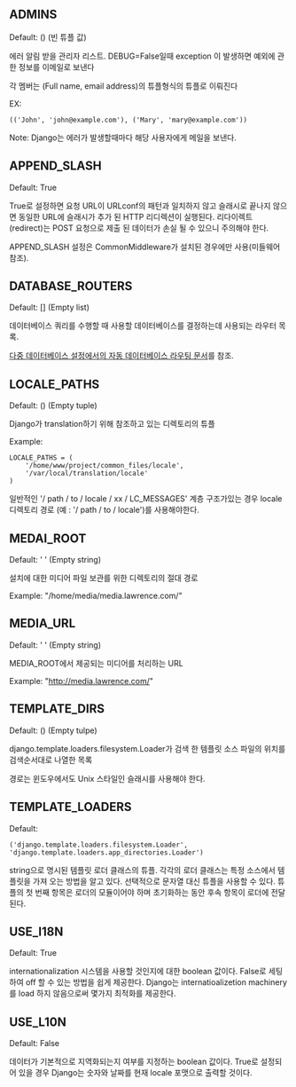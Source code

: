 ## ADMINS

Default: () (빈 튜플 값)

에러 알림 받을 관리자 리스트. DEBUG=False일때 exception 이 발생하면 예외에 관한 정보를 이메일로 보낸다

각 멤버는 (Full name, email address)의 튜플형식의 튜플로 이뤄진다

EX:
```
(('John', 'john@example.com'), ('Mary', 'mary@example.com'))
```
Note: Django는 에러가 발생할때마다 해당 사용자에게 메일을 보낸다.

## APPEND_SLASH

Default: True

True로 설정하면 요청 URL이 URLconf의 패턴과 일치하지 않고 슬래시로 끝나지 않으면 동일한 URL에 슬래시가 추가 된 HTTP 리디렉션이 실행된다. 리다이렉트 (redirect)는 POST 요청으로 제출 된 데이터가 손실 될 수 있으니 주의해야 한다.

APPEND_SLASH 설정은 CommonMiddleware가 설치된 경우에만 사용(미들웨어 참조).

## DATABASE_ROUTERS

Default: [] (Empty list)

데이터베이스 쿼리를 수행할 때 사용할 데이터베이스를 결정하는데 사용되는 라우터 목록.

[다중 데이터베이스 설정에서의 자동 데이터베이스 라우팅 문서](https://django.readthedocs.io/en/1.3.X/topics/db/multi-db.html#topics-db-multi-db-routing)를 참조.

## LOCALE_PATHS

Default: () (Empty tuple)

Django가 translation하기 위해 참조하고 있는 디렉토리의 튜플

Example:

```
LOCALE_PATHS = (
	'/home/www/project/common_files/locale',
	'/var/local/translation/locale'
)
```

일반적인 '/ path / to / locale / xx / LC_MESSAGES' 계층 구조가있는 경우 locale 디렉토리 경로 (예 : '/ path / to / locale')를 사용해야한다.

## MEDAI_ROOT

Default: ' ' (Empty string)

설치에 대한 미디어 파일 보관를 위한 디렉토리의 절대 경로

Example: "/home/media/media.lawrence.com/"

## MEDIA_URL

Default: ' ' (Empty string)

MEDIA_ROOT에서 제공되는 미디어를 처리하는 URL

Example: "http://media.lawrence.com/"

## TEMPLATE_DIRS

Default: () (Empty tulpe)

django.template.loaders.filesystem.Loader가 검색 한 템플릿 소스 파일의 위치를 검색순서대로 나열한  목록 


경로는 윈도우에서도 Unix 스타일인 슬래시를 사용해야 한다.

## TEMPLATE_LOADERS

Default:

```
('django.template.loaders.filesystem.Loader',
'django.template.loaders.app_directories.Loader')
```

string으로 명시된 템플릿 로더 클래스의 튜플. 각각의 로더 클래스는 특정 소스에서 템플릿을 가져 오는 방법을 알고 있다. 선택적으로 문자열 대신 튜플을 사용할 수 있다. 튜플의 첫 번째 항목은 로더의 모듈이어야 하며 초기화하는 동안 후속 항목이 로더에 전달된다.

## USE_I18N

Default: True

internationalization 시스템을 사용할 것인지에 대한 boolean 값이다. False로 세팅하여 off 할 수 있는 방법을 쉽게 제공한다. Django는 internatioalizetion  machinery를 load 하지 않음으로써 몇가지 최적화를 제공한다.


## USE_L10N

Default: False 

데이터가 기본적으로 지역화되는지 여부를 지정하는 boolean 값이다. True로 설정되어 있을 경우 Django는 숫자와 날짜를 현재 locale 포맷으로 출력할 것이다.
